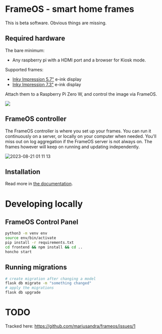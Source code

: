 # FrameOS - smart home frames

This is beta software. Obvious things are missing.

## Required hardware 

The bare minimum: 

- Any raspberry pi with a HDMI port and a browser for Kiosk mode.

Supported frames:

- [Inky Impression 5.7"](https://shop.pimoroni.com/products/inky-impression-5-7?variant=32298701324371) e-ink display
- [Inky Impression 7.3"](https://shop.pimoroni.com/products/inky-impression-7-3?variant=40512683376723) e-ink display

Attach them to a Raspberry Pi Zero W, and control the image via FrameOS.

![](https://mariusandra.com/frameos/images/0-frames.jpeg)

## FrameOS controller

The FrameOS controller is where you set up your frames. You can run it continuously on a server, or locally on your computer when needed. You'll miss out on log aggregation if the FrameOS server is not always on. The frames however will keep on running and updating independently.

![2023-08-21 01 11 13](https://frameos.net/assets/images/frameos-screenshot-5490da95ea8678e1d4f6ba3b58a7d320.png)

## Installation

Read more in [the documentation](https://frameos.net/).

# Developing locally

## FrameOS Control Panel


```bash
python3 -m venv env
source env/bin/activate
pip install -r requirements.txt
cd frontend && npm install && cd ..
honcho start
```

## Running migrations

```bash
# create migration after changing a model
flask db migrate -m "something changed"
# apply the migrations
flask db upgrade
```

# TODO

Tracked here: https://github.com/mariusandra/frameos/issues/1

